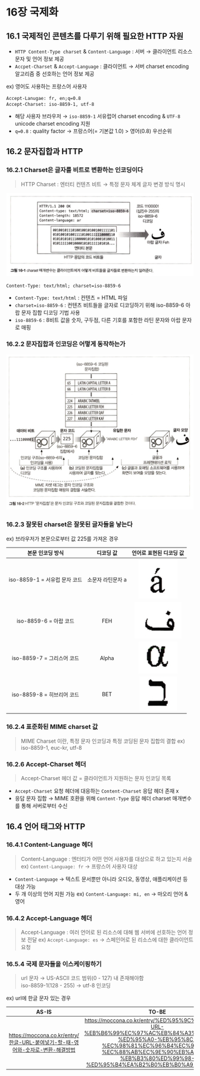 # 16장 국제화

## 16.1 국제적인 콘텐츠를 다루기 위해 필요한 HTTP 자원

- `HTTP Content-Type charset` & `Content-Language` : 서버 &rarr; 클라이언트 리소스 문자 및 언어 정보 제공
- `Accpet-Charset` & `Accept-Language` : 클라이언트 &rarr; 서버 charset encoding 알고리즘 중 선호하는 언어 정보 제공

ex) 영어도 사용하는 프랑스어 사용자

```text
Accept-Lanugae: fr, en;q=0.8
Accept-Charset: iso-8859-1, utf-8
```

- 해당 사용자 브라우저 &rarr; `iso-8859-1` 서유럽어 charset encoding & `UTF-8` unicode charset encoding 지원
- `q=0.8` : quality factor &rarr; 프랑스어(= 기본값 1.0) > 영어(0.8)  우선순위

## 16.2 문자집합과 HTTP

### 16.2.1 Charset은 글자를 비트로 변환하는 인코딩이다

> HTTP Charset : 엔터티 컨텐츠 비트 &rarr; 특정 문자 체계 글자 변경 방식 명시

<div align="center">
    <img src="./img/1.png" alt="" />
</div>

```text
Content-Type: text/html; charset=iso-8859-6
```

- `Content-Type: text/html` : 컨텐츠 = HTML 파일
- `charset=iso-8859-6` : 컨텐츠 비트들을 글자로 디코딩하기 위해 iso-8859-6 아랍 문자 집합 디코딩 기법 사용
- `iso-8859-6` : 8비트 값을 숫자, 구두점, 다른 기호를 포함한 라틴 문자와 아랍 문자로 매핑

### 16.2.2 문자집합과 인코딩은 어떻게 동작하는가

<div align="center">
    <img src="./img/2.png" alt="" />
</div>

### 16.2.3 잘못된 charset은 잘못된 글자들을 낳는다

ex) 브라우저가 본문으로부터 값 225를 가져온 경우

|       본문 인코딩 방식        |디코딩 값|          언어로 표현된 디코딩 값          |
|:----------------------:|:------:|:-------------------------------:|
| iso-8859-1 = 서유럽 문자 코드 |소문자 라틴문자 a| <img src="./img/3.png" alt=""/> |
|   iso-8859-6 = 아랍 코드   |FEH| <img src="./img/4.png" alt=""/> |
|  iso-8859-7 = 그리스어 코드  |Alpha| <img src="./img/5.png" alt=""/> |
|   iso-8859-8 = 히브리어 코드|BET| <img src="./img/6.png" alt=""/> |

### 16.2.4 표준화된 MIME charset 값

> MIME Charset 이란, 특정 문자 인코딩과 특정 코딩된 문자 집합의 결합 ex) iso-8859-1, euc-kr, utf-8

### 16.2.6 Accept-Charset 헤더

> Accept-Charset 헤더 값 = 클라이언트가 지원하는 문자 인코딩 목록

- `Accept-Charset` 요청 헤더에 대응하는 `Content-Charset` 응답 헤더 존재 x
- 응답 문자 집합 &rarr; MIME 호환을 위해 `Content-Type` 응답 헤더 charset 매개변수를 통해 서버로부터 수신

## 16.4 언어 태그와 HTTP

### 16.4.1 Content-Language 헤더

> Content-Language : 엔터티가 어떤 언어 사용자를 대상으로 하고 있는지 서술  
> ex) `Content-Language: fr` &rarr; 프랑스어 사용자 대상

- `Content-Language` &rarr; 텍스트 문서뿐만 아니라 오디오, 동영상, 애플리케이션 등 대상 가능
- 두 개 이상의 언어 지원 가능 ex) `Content-Language: mi, en` &rarr; 마오리 언어 & 영어

### 16.4.2 Accept-Language 헤더

> Accept-Language : 여러 언어로 된 리소스에 대해 웹 서버에 선호하는 언어 정보 전달
> ex) `Accept-Language: es` &rarr; 스페인어로 된 리소스에 대한 클라이언트 요청

### 16.5.4 국제 문자들을 이스케이핑하기

> url 문자 &rarr; US-ASCII 코드 범위(0 - 127) 내 존재해야함  
> iso-8859-1(128 - 255) &rarr; utf-8 인코딩

ex) url에 한글 문자 있는 경우

|                            AS-IS                            |TO-BE|
|:-----------------------------------------------------------:|:-----:|
| https://moccona.co.kr/entry/한글-URL-붙여넣기-할-때-영어와-숫자로-변환-해결방법 |https://moccona.co.kr/entry/%ED%95%9C%EA%B8%80-URL-%EB%B6%99%EC%97%AC%EB%84%A3%EA%B8%B0-%ED%95%A0-%EB%95%8C-%EC%98%81%EC%96%B4%EC%99%80-%EC%88%AB%EC%9E%90%EB%A1%9C-%EB%B3%80%ED%99%98-%ED%95%B4%EA%B2%B0%EB%B0%A9%EB%B2%95|
